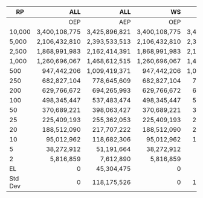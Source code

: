 | RP      | ALL                | ALL                | WS                 | WS                 |
|---------|-------------------:|-------------------:|-------------------:|-------------------:|
|         | OEP                | AEP                | OEP                | AEP                |
| 10,000  | 3,400,108,775      | 3,425,896,821      | 3,400,108,775      | 3,425,896,821      |
| 5,000   | 2,106,432,810      | 2,393,533,513      | 2,106,432,810      | 2,393,533,513      |
| 2,500   | 1,868,991,983      | 2,162,414,391      | 1,868,991,983      | 2,162,414,391      |
| 1,000   | 1,260,696,067      | 1,468,612,515      | 1,260,696,067      | 1,468,612,515      |
| 500     | 947,442,206        | 1,009,419,371      | 947,442,206        | 1,009,419,371      |
| 250     | 682,827,104        | 778,645,609        | 682,827,104        | 778,645,609        |
| 200     | 629,766,672        | 694,265,993        | 629,766,672        | 694,265,993        |
| 100     | 498,345,447        | 537,483,474        | 498,345,447        | 537,483,474        |
| 50      | 370,689,221        | 398,063,427        | 370,689,221        | 398,063,427        |
| 25      | 225,409,193        | 255,362,053        | 225,409,193        | 255,362,053        |
| 20      | 188,512,090        | 217,707,222        | 188,512,090        | 217,707,222        |
| 10      | 95,012,962         | 118,682,306        | 95,012,962         | 118,682,306        |
| 5       | 38,272,912         | 51,191,664         | 38,272,912         | 51,191,664         |
| 2       | 5,816,859          | 7,612,890          | 5,816,859          | 7,612,890          |
| EL      | 0                  | 45,304,475         | 0                  | 45,304,475         |
| Std Dev | 0                  | 118,175,526        | 0                  | 118,175,526        |